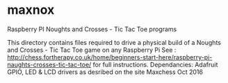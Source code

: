 # maxnox
Raspberry PI Noughts and Crosses - Tic Tac Toe programs

This directory contains files required to drive a physical build of a Noughts and Crosses - Tic Tac Toe game on any Raspberry Pi
See :
http://chess.fortherapy.co.uk/home/beginners-start-here/raspberry-pi-naughts-crosses-tic-tac-toe/
for full instructions.
Dependancies: Adafruit GPIO, LED & LCD drivers as desribed on the site
Maxchess Oct 2016
